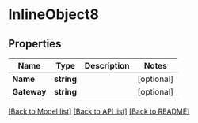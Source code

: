 # InlineObject8

## Properties
Name | Type | Description | Notes
------------ | ------------- | ------------- | -------------
**Name** | **string** |  | [optional] 
**Gateway** | **string** |  | [optional] 

[[Back to Model list]](../README.md#documentation-for-models) [[Back to API list]](../README.md#documentation-for-api-endpoints) [[Back to README]](../README.md)


